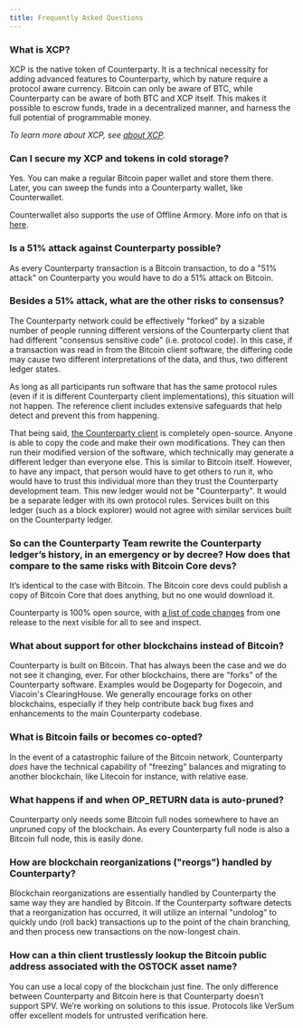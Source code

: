 ```yaml
---
title: Frequently Asked Questions
---
```


### What is XCP?

XCP is the native token of Counterparty. It is a technical necessity for adding advanced features to Counterparty, which by nature require a protocol aware currency. Bitcoin can only be aware of BTC, while Counterparty can be aware of both BTC and XCP itself. This makes it possible to escrow funds, trade in a decentralized manner, and harness the full potential of programmable money.

*To learn more about XCP, see [about XCP](FAQ-XCP.md).*

### Can I secure my XCP and tokens in cold storage?

Yes. You can make a regular Bitcoin paper wallet and store them there. Later, you can sweep the funds into a Counterparty wallet, like Counterwallet.

Counterwallet also supports the use of Offline Armory. More info on that is [here](/UI/Counterwallet_Tutorials/create_armory_address.md).

### Is a 51% attack against Counterparty possible?

As every Counterparty transaction is a Bitcoin transaction, to do a "51% attack" on Counterparty you would have to do a 51% attack on Bitcoin.

### Besides a 51% attack, what are the other risks to consensus?

The Counterparty network could be effectively "forked" by a sizable number of people running different versions of the Counterparty client that had different "consensus sensitive code" (i.e. protocol code). In this case, if a transaction was read in from the Bitcoin client software, the differing code may cause two different interpretations of the data, and thus, two different ledger states.

As long as all participants run software that has the same protocol rules (even if it is different Counterparty client implementations), this situation will not happen. The reference client includes extensive safeguards that help detect and prevent this from happening.

That being said, [the Counterparty client](https://github.com/CounterpartyXCP/counterparty-lib) is completely open-source. Anyone is able to copy the code and make their own modifications. They can then run their modified version of the software, which technically may generate a different ledger than everyone else. This is similar to Bitcoin itself. However, to have any impact, that person would have to get others to run it, who would have to trust this individual more than they trust the Counterparty development team. This new ledger would not be "Counterparty". It would be a separate ledger with its own protocol rules. Services built on this ledger (such as a block explorer) would not agree with similar services built on the Counterparty ledger.

### So can the Counterparty Team rewrite the Counterparty ledger’s history, in an emergency or by decree? How does that compare to the same risks with Bitcoin Core devs?

It’s identical to the case with Bitcoin. The Bitcoin core devs could publish a copy of Bitcoin Core that does anything, but no one would download it.

Counterparty is 100% open source, with [a list of code changes](https://github.com/CounterpartyXCP/counterparty-lib/releases) from one release to the next visible for all to see and inspect.

### What about support for other blockchains instead of Bitcoin?

Counterparty is built on Bitcoin. That has always been the case and we do not see it changing, ever. For other blockchains, there are "forks" of the Counterparty software. Examples would be Dogeparty for Dogecoin, and Viacoin's ClearingHouse. We generally encourage forks on other blockchains, especially if they help contribute back bug fixes and enhancements to the main Counterparty codebase.

### What is Bitcoin fails or becomes co-opted?

In the event of a catastrophic failure of the Bitcoin network, Counterparty _does_ have the technical capability of "freezing" balances and migrating to another blockchain, like Litecoin for instance, with relative ease.

### What happens if and when OP_RETURN data is auto-pruned?

Counterparty only needs some Bitcoin full nodes somewhere to have an unpruned copy of the blockchain. As every Counterparty full node is also a Bitcoin full node, this is easily done.

### How are blockchain reorganizations ("reorgs") handled by Counterparty?

Blockchain reorganizations are essentially handled by Counterparty the same way they are handled by Bitcoin. If the Counterparty software detects that a reorganization has occurred, it will utilize an internal "undolog" to quickly undo (roll back) transactions up to the point of the chain branching, and then process new transactions on the now-longest chain.

### How can a thin client trustlessly lookup the Bitcoin public address associated with the OSTOCK asset name?

You can use a local copy of the blockchain just fine. The only difference between Counterparty and Bitcoin here is that Counterparty doesn’t support SPV. We’re working on solutions to this issue. Protocols like VerSum offer excellent models for untrusted verification here.